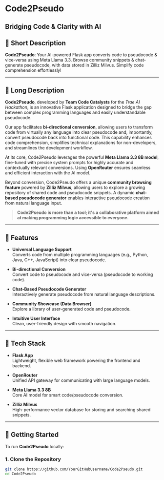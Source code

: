 # Code2Pseudo  
**Bridging Code & Clarity with AI**
---

## 🔹 Short Description

**Code2Pseudo**: Your AI-powered Flask app converts code to pseudocode & vice-versa using Meta Llama 3.3. Browse community snippets & chat-generate pseudocode, with data stored in Zilliz Milvus. Simplify code comprehension effortlessly!

---

## 🔸 Long Description

**Code2Pseudo**, developed by **Team Code Catalysts** for the *Trae AI Hackathon*, is an innovative Flask application designed to bridge the gap between complex programming languages and easily understandable pseudocode.

Our app facilitates **bi-directional conversion**, allowing users to transform code from virtually any language into clear pseudocode and, importantly, convert pseudocode back into functional code. This capability enhances code comprehension, simplifies technical explanations for non-developers, and streamlines the development workflow.

At its core, Code2Pseudo leverages the powerful **Meta Llama 3.3 8B model**, fine-tuned with precise system prompts for highly accurate and contextually relevant conversions. Using **OpenRouter** ensures seamless and efficient interaction with the AI model.

Beyond conversion, Code2Pseudo offers a unique **community browsing feature** powered by **Zilliz Milvus**, allowing users to explore a growing repository of shared code and pseudocode snippets. A dynamic **chat-based pseudocode generator** enables interactive pseudocode creation from natural language input.

> **Code2Pseudo is more than a tool; it's a collaborative platform aimed at making programming logic accessible to everyone.**

---

## 🌟 Features

- **Universal Language Support**  
  Converts code from multiple programming languages (e.g., Python, Java, C++, JavaScript) into clear pseudocode.

- **Bi-directional Conversion**  
  Convert code to pseudocode and vice-versa (pseudocode to working code).

- **Chat-Based Pseudocode Generator**  
  Interactively generate pseudocode from natural language descriptions.

- **Community Showcase (Data Browser)**  
  Explore a library of user-generated code and pseudocode.

- **Intuitive User Interface**  
  Clean, user-friendly design with smooth navigation.

---

## 🧰 Tech Stack

- **Flask App**  
  Lightweight, flexible web framework powering the frontend and backend.

- **OpenRouter**  
  Unified API gateway for communicating with large language models.

- **Meta Llama 3.3 8B**  
  Core AI model for smart code/pseudocode conversion.

- **Zilliz Milvus**  
  High-performance vector database for storing and searching shared snippets.

---

## 🚀 Getting Started

To run **Code2Pseudo** locally:

### 1. Clone the Repository

```bash
git clone https://github.com/YourGitHubUsername/Code2Pseudo.git
cd Code2Pseudo
